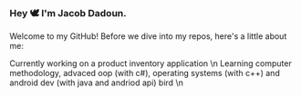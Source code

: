### Hey 🕊 I'm Jacob Dadoun.

Welcome to my GitHub! Before we dive into my repos, here's a little about me:

Currently working on a product inventory application \n
Learning computer methodology, advaced oop (with c#), operating systems (with c++) and android dev (with java and andriod api)
bird \n



<!--
**jacobdadoun/jacobdadoun** is a ✨ _special_ ✨ repository because its `README.md` (this file) appears on your GitHub profile.

- 🔭 I’m currently working on a product inventory application
- 🌱 I’m currently taking computer methodology, advaced oop (with c#), operating systems (with c++) and android dev (with java and andriod api)
- 👯 I’m looking to collaborate by bringing creative solutions to any of my contributions
- 💬 Ask me about my greatest acheivements 
- 📫 Slack me some! https://twitter.com/lookitsjacques
-->
